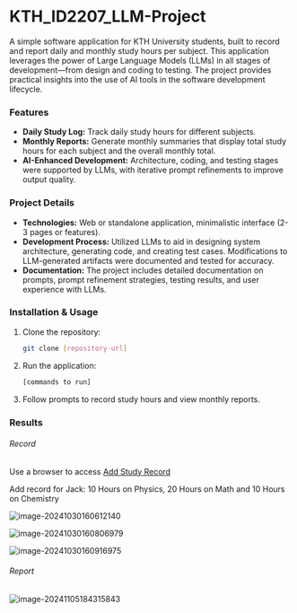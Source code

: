 # KTH_ID2207_LLM-Project

A simple software application for KTH University students, built to record and report daily and monthly study hours per subject. This application leverages the power of Large Language Models (LLMs) in all stages of development—from design and coding to testing. The project provides practical insights into the use of AI tools in the software development lifecycle.

### Features

- **Daily Study Log:** Track daily study hours for different subjects.
- **Monthly Reports:** Generate monthly summaries that display total study hours for each subject and the overall monthly total.
- **AI-Enhanced Development:** Architecture, coding, and testing stages were supported by LLMs, with iterative prompt refinements to improve output quality.

### Project Details

- **Technologies:** Web or standalone application, minimalistic interface (2-3 pages or features).
- **Development Process:** Utilized LLMs to aid in designing system architecture, generating code, and creating test cases. Modifications to LLM-generated artifacts were documented and tested for accuracy.
- **Documentation:** The project includes detailed documentation on prompts, prompt refinement strategies, testing results, and user experience with LLMs.

### Installation & Usage

1. Clone the repository:

   ```bash
   git clone [repository-url]
   ```

2. Run the application:

   ```bash
   [commands to run]
   ```

3. Follow prompts to record study hours and view monthly reports.

### Results

###### Record

Use a browser to access [Add Study Record](http://localhost:8080/addRecord)

Add record for Jack: 10 Hours on Physics, 20 Hours on Math and 10 Hours on Chemistry

![image-20241030160612140](README.assets/image-20241030160612140.png)

![image-20241030160806979](README.assets/image-20241030160806979.png)

![image-20241030160916975](README.assets/image-20241030160916975.png)

###### Report

![image-20241105184315843](README.assets/image-20241105184315843.png)